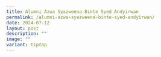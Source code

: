 ```yaml
---
title: Alumni Azwa Syazweena Binte Syed Andyirwan
permalink: /alumni-azwa-syazweena-binte-syed-andyirwan/
date: 2024-07-12
layout: post
description: ""
image: ""
variant: tiptap
---
```


